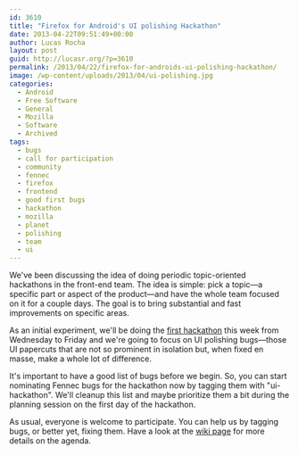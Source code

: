 ```yaml
---
id: 3610
title: "Firefox for Android's UI polishing Hackathon"
date: 2013-04-22T09:51:49+00:00
author: Lucas Rocha
layout: post
guid: http://lucasr.org/?p=3610
permalink: /2013/04/22/firefox-for-androids-ui-polishing-hackathon/
image: /wp-content/uploads/2013/04/ui-polishing.jpg
categories:
  - Android
  - Free Software
  - General
  - Mozilla
  - Software
  - Archived
tags:
  - bugs
  - call for participation
  - community
  - fennec
  - firefox
  - frontend
  - good first bugs
  - hackathon
  - mozilla
  - planet
  - polishing
  - team
  - ui
---
```

We've been discussing the idea of doing periodic topic-oriented hackathons in
the front-end team. The idea is simple: pick a topic—a specific part or aspect
of the product—and have the whole team focused on it for a couple days. The
goal is to bring substantial and fast improvements on specific areas.

As an initial experiment, we'll be doing the [first
hackathon](https://wiki.mozilla.org/Mobile/Hacking/UIPolishingHackathon) this
week from Wednesday to Friday and we're going to focus on UI polishing
bugs—those UI papercuts that are not so prominent in isolation but, when fixed
en masse, make a whole lot of difference.

It's important to have a good list of bugs before we begin. So, you can start
nominating Fennec bugs for the hackathon now by tagging them with
"ui-hackathon". We'll cleanup this list and maybe prioritize them a bit during
the planning session on the first day of the hackathon.

As usual, everyone is welcome to participate. You can help us by tagging bugs,
or better yet, fixing them. Have a look at the [wiki
page](https://wiki.mozilla.org/Mobile/Hacking/UIPolishingHackathon) for more
details on the agenda.

